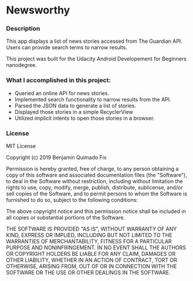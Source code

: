 # Newsworthy

### Description
This app displays a list of news stories accessed from The Guardian API.  Users can provide search terms to narrow results.

This project was built for the Udacity Android Developement for Beginners nanodegree.


### What I accomplished in this project:

* Queried an online API for news stories.
* Implemented search functionality to narrow results from the API.
* Parsed the JSON data to generate a list of stories.
* Displayed those stories in a simple RecyclerView
* Utilized implicit intents to open those stories in a browser.

### License

MIT License

Copyright (c) 2019 Benjamin Quimado Fix

Permission is hereby granted, free of charge, to any person obtaining a copy
of this software and associated documentation files (the "Software"), to deal
in the Software without restriction, including without limitation the rights
to use, copy, modify, merge, publish, distribute, sublicense, and/or sell
copies of the Software, and to permit persons to whom the Software is
furnished to do so, subject to the following conditions:

The above copyright notice and this permission notice shall be included in all
copies or substantial portions of the Software.

THE SOFTWARE IS PROVIDED "AS IS", WITHOUT WARRANTY OF ANY KIND, EXPRESS OR
IMPLIED, INCLUDING BUT NOT LIMITED TO THE WARRANTIES OF MERCHANTABILITY,
FITNESS FOR A PARTICULAR PURPOSE AND NONINFRINGEMENT. IN NO EVENT SHALL THE
AUTHORS OR COPYRIGHT HOLDERS BE LIABLE FOR ANY CLAIM, DAMAGES OR OTHER
LIABILITY, WHETHER IN AN ACTION OF CONTRACT, TORT OR OTHERWISE, ARISING FROM,
OUT OF OR IN CONNECTION WITH THE SOFTWARE OR THE USE OR OTHER DEALINGS IN THE
SOFTWARE.
